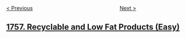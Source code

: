 <!--|This file generated by command(leetcode description); DO NOT EDIT.    |-->
<!--+----------------------------------------------------------------------+-->
<!--|@author    openset <openset.wang@gmail.com>                           |-->
<!--|@link      https://github.com/openset                                 |-->
<!--|@home      https://github.com/openset/leetcode                        |-->
<!--+----------------------------------------------------------------------+-->

[< Previous](../design-most-recently-used-queue "Design Most Recently Used Queue")
　　　　　　　　　　　　　　　　
[Next >](../minimum-changes-to-make-alternating-binary-string "Minimum Changes To Make Alternating Binary String")

## [1757. Recyclable and Low Fat Products (Easy)](https://leetcode.com/problems/recyclable-and-low-fat-products "")


